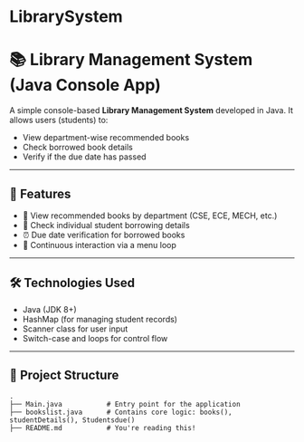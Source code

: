 # LibrarySystem
# 📚 Library Management System (Java Console App)

A simple console-based **Library Management System** developed in Java. It allows users (students) to:

- View department-wise recommended books
- Check borrowed book details
- Verify if the due date has passed

---

## 🚀 Features

- 📖 View recommended books by department (CSE, ECE, MECH, etc.)
- 👤 Check individual student borrowing details
- ⏰ Due date verification for borrowed books
- 🔁 Continuous interaction via a menu loop

---

## 🛠️ Technologies Used

- Java (JDK 8+)
- HashMap (for managing student records)
- Scanner class for user input
- Switch-case and loops for control flow

---

## 🧱 Project Structure

```plaintext
.
├── Main.java           # Entry point for the application
├── bookslist.java      # Contains core logic: books(), studentDetails(), Studentsdue()
├── README.md           # You're reading this!
